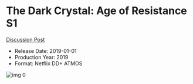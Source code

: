 # The Dark Crystal: Age of Resistance S1

[Discussion Post](https://www.avsforum.com/threads/bass-eq-for-filtered-movies.2995212/post-58495020)

* Release Date: 2019-01-01
* Production Year: 2019
* Format: Netflix DD+ ATMOS

![img 0](https://i.imgur.com/n9kO9Cy.jpg)

